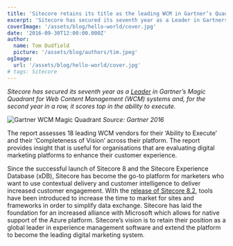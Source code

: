 ```yaml
---
title: 'Sitecore retains its title as the leading WCM in Gartner’s Quadrant'
excerpt: 'Sitecore has secured its seventh year as a Leader in Gartners Magic Quadrant for Web Content Management (WCM) systems and, for the second year in a row, it scores top in the ability to execute.'
coverImage: '/assets/blog/hello-world/cover.jpg'
date: '2016-09-30T12:00:00.000Z'
author:
  name: Tom Dudfield
  picture: '/assets/blog/authors/tim.jpeg'
ogImage:
  url: '/assets/blog/hello-world/cover.jpg'
# tags: Sitecore
---
```


*Sitecore has secured its seventh year as a [Leader](http://www.sitecore.net/resources/index/analyst-reports/gartner-magic-quadrant) in Gartner’s Magic Quadrant for Web Content Management (WCM) systems and, for the second year in a row, it scores top in the ability to execute.*

![Gartner WCM Magic Quadrant](https://tomdudfield.com/content/images/2016/10/tom-sitecore-2.png)
*Source: Gartner 2016*

The report assesses 18 leading WCM vendors for their ‘Ability to Execute’ and their ‘Completeness of Vision’ across their platform. The report provides insight that is useful for organisations that are evaluating digital marketing platforms to enhance their customer experience. 

Since the successful launch of Sitecore 8 and the Sitecore Experience Database (xDB), Sitecore has become the go-to platform for marketers who want to use contextual delivery and customer intelligence to deliver increased customer engagement. With the [release of Sitecore 8.2](http://www.sitecore.net/en/company/press-and-media/press-releases/2016/09/sitecore-launches-sitecore-experience-platform-8-2), tools have been introduced to increase the time to market for sites and frameworks in order to simplify data exchange. Sitecore has laid the foundation for an increased alliance with Microsoft which allows for native support of the Azure platform. Sitecore’s vision is to retain their position as a global leader in experience management software and extend the platform to become the leading digital marketing system.